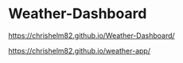# Weather-Dashboard
https://chrishelm82.github.io/Weather-Dashboard/ 


https://chrishelm82.github.io/weather-app/
